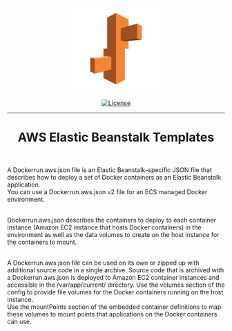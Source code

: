 <p align="center">
  <a href="https://docs.aws.amazon.com/pt_br/elastic-beanstalk/index.html" rel="aws-elastic-beanstalk">
 <img width=200px height=200px src="beanstalk_logo.png" alt="Project logo"></a>
</p>
<div align="center">

[![License](https://img.shields.io/badge/license-MIT-blue.svg)](/LICENSE)

</div>

---

<div align="center"> 
    <h1>AWS Elastic Beanstalk Templates</h1>
</div>

<br>

A Dockerrun.aws.json file is an Elastic Beanstalk–specific JSON file that describes how to deploy a set of Docker containers as an Elastic Beanstalk application.<br> 
You can use a Dockerrun.aws.json v2 file for an ECS managed Docker environment.<br></br>

Dockerrun.aws.json describes the containers to deploy to each container instance (Amazon EC2 instance that hosts Docker containers) in the environment as well as the data volumes to create on the host instance for the containers to mount.<br></br>

A Dockerrun.aws.json file can be used on its own or zipped up with additional source code in a single archive. Source code that is archived with a Dockerrun.aws.json is deployed to Amazon EC2 container instances and accessible in the /var/app/current/ directory. Use the volumes section of the config to provide file volumes for the Docker containers running on the host instance.<br>
Use the mountPoints section of the embedded container definitions to map these volumes to mount points that applications on the Docker containers can use.
